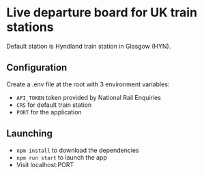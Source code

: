 # Live departure board for UK train stations

Default station is Hyndland train station in Glasgow (HYN).

## Configuration
Create a .env file at the root with 3 environment variables:
- `API_TOKEN` token provided by National Rail Enquiries
- `CRS` for default train station
- `PORT` for the application

## Launching
- `npm install` to download the dependencies
- `npm run start` to launch the app
- Visit localhost:PORT